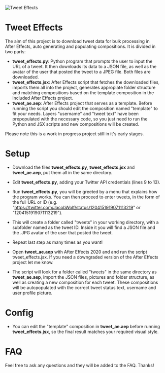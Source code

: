 ![Tweet Effects](https://i.imgur.com/cPA6Ez1.png "Tweet Effects")
# Tweet Effects
The aim of this project is to download tweet data for bulk processing in After Effects, auto generating and populating compositions. It is divided in two parts:
* **tweet_effects.py**: Python program that prompts the user to input the URL of a tweet. It then downloads its data to a JSON file, as well as the avatar of the user that posted the tweet to a JPEG file. Both files are downloaded. 
* **tweet_effects.jsx**: After Effects script that fetches the downloaded files, imports them all into the project, generates appropiate folder structure and matching compositions based on the template composition in the included After Effects project.
* **tweet_ae.aep**: After Effects project that serves as a template. Before running the script you should edit the composition named "template" to fit your needs. Layers "username" and "tweet text" have been prepopulated with the necessary code, so you just need to run the Python and JSX scripts and new compositions will be created.

Please note this is a work in progress project still in it's early stages.

# Setup
* Download the files **tweet_effects.py**, **tweet_effects.jsx** and **tweet_ae.aep**, put them all in the same directory.
* Edit **tweet_effects.py**, adding your Twitter API credentials (lines 9 to 13).
* Run **tweet_effects.py**, you will be greeted by a menu that explains how the program works. You can then proceed to enter tweets, in the form of the full URL or ID (e.g. "https://twitter.com/JacobWolf/status/1204151919071113219" or "1204151919071113219").
* This will create a folder called "tweets" in your working directory, with a subfolder named as the tweet ID. Inside it you will find a JSON file and the .JPG avatar of the user that posted the tweet.
* Repeat last step as many times as you want!

* Open **tweet_ae.aep** with After Effects 2020 and and run the script tweet_effects.jsx. If you need a downgraded version of the After Effects project let me know.
* The script will look for a folder called "tweets" in the same directory as **tweet_ae.aep**, import the JSON files, pictures and folder structure, as well as creating a new composition for each tweet. These compositions will be autopopulated with the correct tweet status text, username and user profile picture. 

# Config
* You can edit the "template" composition in **tweet_ae.aep** before running **tweet_effects.jsx**, so the final result matches your required visual style.

# FAQ
Feel free to ask any questions and they will be added to the FAQ. Thanks!

